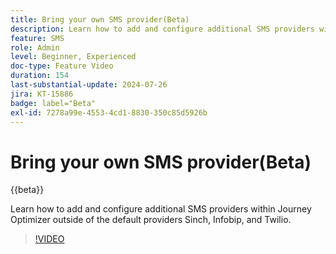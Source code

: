 ```yaml
---
title: Bring your own SMS provider(Beta)
description: Learn how to add and configure additional SMS providers within Journey Optimizer outside of the default providers Sinch, Infobip, and Twilio.
feature: SMS
role: Admin
level: Beginner, Experienced
doc-type: Feature Video
duration: 154
last-substantial-update: 2024-07-26
jira: KT-15886
badge: label="Beta"
exl-id: 7278a99e-4553-4cd1-8830-350c85d5926b
---
```

# Bring your own SMS provider(Beta)

{{beta}}

Learn how to add and configure additional SMS providers within Journey Optimizer outside of the default providers Sinch, Infobip, and Twilio.

>[!VIDEO](https://video.tv.adobe.com/v/3432088/?learn=on)

